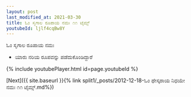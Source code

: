 ```yaml
---
layout: post
last_modified_at: 2021-03-30
title: ಓಂ ಸೃಗಾಲ ರೂಪಾಯ ನಮಃ ೧೧ ಟೈಮ್ಸ್
youtubeId: ljlf4cqBw8Y
---
```

 
 
 ಓಂ ಸೃಗಾಲ ರೂಪಾಯ ನಮಃ  
 
 -  ಯಾರು ನರಿಯ ರೂಪವನ್ನು ಪಡೆದುಕೊಂಡಿದ್ದಾರೆ 
 
  
 
  
 
 
 
 
 
 


{% include youtubePlayer.html id=page.youtubeId %}
 
[Next]({{ site.baseurl }}{% link  split1/_posts/2012-12-18-ಓಂ ಥೇಸ್ಕರಾಯ ನಿಧಯೇ ನಮಃ ೧೧ ಟೈಮ್ಸ್.md%})
 
